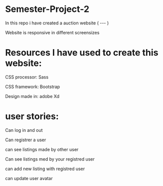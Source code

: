 # Semester-Project-2
In this repo i have created a auction website ( --- )

Website is responsive in different screensizes
# Resources I have used to create this website:
CSS processor: Sass  

CSS framework: Bootstrap  

Design made in: adobe Xd  

# user stories:
Can log in and out  

Can registrer a user  

can see listings made by other user  

Can see listings med by your registred user  

can add new listing with registred user  

can update user avatar  





